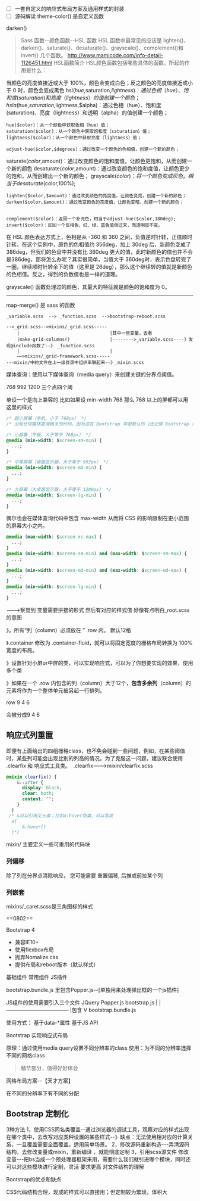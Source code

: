- [ ] 一套自定义的响应式布局方案及通用样式的封装
- [ ] 源码解读
      theme-color() 是自定义函数

darken()

> Sass 函数--颜色函数--HSL 函数
> HSL 函数中最常见的应该是 lighten()、darken()、saturate()、desaturate()、grayscale()、complement()和 invert() 几个函数。
> http://www.mamicode.com/info-detail-1126451.html
HSL函数简介
HSL颜色函数包括哪些具体的函数，所起的作用是什么：

当颜色的亮度值接近或大于 100%，颜色会变成白色；反之颜色的亮度值接近或小于 0 时，颜色会变成黑色
    hsl($hue,$saturation,$lightness)：通过色相（hue）、饱和度(saturation)和亮度（lightness）的值创建一个颜色；
    hsla($hue,$saturation,$lightness,$alpha)：通过色相（hue）、饱和度(saturation)、亮度（lightness）和透明（alpha）的值创建一个颜色；

    hue($color)：从一个颜色中获取色相（hue）值；
    saturation($color)：从一个颜色中获取饱和度（saturation）值；
    lightness($color)：从一个颜色中获取亮度（lightness）值；

    adjust-hue($color,$degrees)：通过改变一个颜色的色相值，创建一个新的颜色；

saturate($color,$amount)：通过改变颜色的饱和度值，让颜色更饱和，从而创建一个新的颜色
    desaturate($color,$amount)：通过改变颜色的饱和度值，让颜色更少的饱和，从而创建出一个新的颜色；
    grayscale($color)：将一个颜色变成灰色，相当于desaturate($color,100%);
    
    lighten($color,$amount)：通过改变颜色的亮度值，让颜色变亮，创建一个新的颜色；
    darken($color,$amount)：通过改变颜色的亮度值，让颜色变暗，创建一个新的颜色；

    
    complement($color)：返回一个补充色，相当于adjust-hue($color,180deg);
    invert($color)：反回一个反相色，红、绿、蓝色值倒过来，而透明度不变。

在 HSL 颜色表达方式上，色相是从 -360 和 360 之间，负值逆时针转，正值顺时针转。在这个实例中，原色的色相值约 356deg，加上 30deg 后，新颜色变成了 386deg，但我们的色盘中并没有比 360deg 更大的值，此时新颜色的值也并不会是386deg，那将怎么办呢？其实很简单，当值大于 360deg时，表示色盘转完了一圈，继续顺时针转余下的值（这里是 26deg），那么这个继续转的值就是新颜色的色相值。反之，得到的负数值也是一样的道理。

grayscale() 函数处理过的颜色，其最大的特征就是颜色的饱和度为 0。

---

map-merge() 是 sass 的函数

```
_variable.scss  --> _function.scss  -->bootstrap-reboot.scss

-->_grid.scss-->mixins/_grid.scss-----
    |                                  |其中一些变量，去看
    |make-grid-columns()               |-------->_variable.scss----》发现@include函数了--》 _function.scss
    |                                  |
    ——>mixins/_grid-framework.scss-----
---mixin/中的文件在上一级目录中组织串联起来--》_mixin.scss
```

媒体查询：使用以下媒体查询（media query）来创建关键的分界点阈值。

768 992 1200 三个点四个阈

单设一个是向上兼容的 比如如果设 min-width 768 那么 768 以上的屏都可以用这里的样式

```css
/* 超小屏幕（手机，小于 768px） */
/* 没有任何媒体查询相关的代码，因为这在 Bootstrap 中是默认的（还记得 Bootstrap 是移动设备优先） */

/* 小屏幕（平板，大于等于 768px） */
@media (min-width: $screen-sm-min) {
  ...;
}

/* 中等屏幕（桌面显示器，大于等于 992px） */
@media (min-width: $screen-md-min) {
  ...;
}

/* 大屏幕（大桌面显示器，大于等于 1200px） */
@media (min-width: $screen-lg-min) {
  ...;
}
```

偶尔也会在媒体查询代码中包含 max-width 从而将 CSS 的影响限制在更小范围的屏幕大小之内。

```css
@media (max-width: $screen-xs-max) {
  ...;
}
@media (min-width: $screen-sm-min) and (max-width: $screen-sm-max) {
  ...;
}
@media (min-width: $screen-md-min) and (max-width: $screen-md-max) {
  ...;
}
@media (min-width: $screen-lg-min) {
  ...;
}
```

--->察觉到 变量需要拼接的形式 然后有对应的样式值  好像有点明白_root.scss的意图

》。所有“列（column）必须放在 ” .row 内。 默认12格

》.container 修改为 .container-fluid，就可以将固定宽度的栅格布局转换为 100% 宽度的布局。

》设置针对小屏or中屏的类，可以实现响应式，可以为了你想要实现的效果，使用多个类

》如果在一个 .row 内包含的列（column）大于12个，**包含多余列**（column）的元素将作为一个整体单元被另起一行排列。

row
    9
    4
    6

会被分成9
        4 6

## 响应式列重置
即便有上面给出的四组栅格class，也不免会碰到一些问题，例如，在某些阈值时，某些列可能会出现比别的列高的情况。为了克服这一问题，建议联合使用 .clearfix 和 响应式工具类。
![]()
.clearfix--->mixin/clearfix.scss
```scss
@mixin clearfix() {
    &::after {
      display: block;
      clear: both;
      content: "";
    }
  }
 /* &可以引用父元素：比如a:hover伪类，可以写成
  a{
      &:hover{}
  }*/
```
mixin/ 主要定义一些可重用的代码块 

### 列偏移
除了列在分界点清除响应， 您可能需要 重置偏移, 后推或前拉某个列

### 列嵌套

mixins/_caret.scss是三角图标的样式


==0802==

Bootstrap 4

- 兼容IE10+
- 使用flexbox布局
- 抛弃Nomalize.css
- 提供布局和reboot版本（默认样式）

基础组件 常用组件 JS插件

bootstrap.bundle.js 里包含Popper.js--[单独用来处理弹出框的一个js插件]

JS组件的使用需要引入三个文件
JQuery Popper.js bootstrap.js
          |         |
          ————————————
                |包含
                V
          bootstrap.bundle.js

使用方式：
  基于data-*属性
  基于JS API

Bootstrap 实现响应式布局

原理：通过使用media query设置不同分辨率的class
使用：为不同的分辨率选择不同的网格class

>精华部分，值得好好体会

网格布局方案--【天才方案】

在不同的分辨率下有不同的分配

## Bootstrap 定制化
3种方法
1，使用CSS同名类覆盖--通过浏览器的调试工具，观察对应的样式出现在哪个类中，去改写对应类种设置的某些样式--》缺点：无法使用相对应的计算关系，一旦覆盖需要全面覆盖。适用简单场景。
2，修改源码重新构造---弄清源码结构，去修改变量或mixin，重新编译 ，就能彻底定制
3，引用scss源文件 修改变量---把bs当成一个预处理器框架来用，需要什么我们就引进哪个模块，同时还可以对这些模块进行定制，灵活 要求更高 对文件结构的理解

Bootstrap的优点和缺点

CSS代码结构合理，现成的样式可以直接用；但定制较为繁琐，体积大